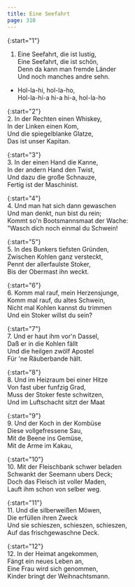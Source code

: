 ```yaml
---
title: Eine Seefahrt 
page: 310
---  
```



{:start="1"}  
1.  Eine Seefahrt, die ist lustig,  
Eine Seefahrt, die ist schön,  
Denn da kann man fremde Länder  
Und noch manches andre sehn.  


- Hol-la-hi, hol-la-ho,  
Hol-la-hi-a hi-a hi-a, hol-la-ho  


{:start="2"}  
2. In der Rechten einen Whiskey,  
In der Linken einen Kom,  
Und die spiegelblanke Glatze,  
Das ist unser Kapitan.  


{:start="3"}  
3. In der einen Hand die Kanne,  
In der andern Hand den Twist,  
Und dazu die große Schnauze,  
Fertig ist der Maschinist.  


{:start="4"}  
4. Und man hat sich dann gewaschen  
Und man denkt, nun bist du rein;  
Kommt so'n Bootsmannsmaat der Wache:  
"Wasch dich noch einmal du Schwein!  


{:start="5"}  
5. In des Bunkers tiefsten Gründen,  
Zwischen Kohlen ganz versteckt,  
Pennt der allerfaulste Stoker,  
Bis der Obermast ihn weckt.  



{:start="6"}  
6. Komm mal rauf, mein Herzensjunge,  
Komm mal rauf, du altes Schwein,  
Nicht mal Kohlen kannst du trimmen  
Und ein Stoker willst du sein?  


{:start="7"}  
7. Und er haut ihm vor'n Dassel,  
Daß er in die Kohlen fällt  
Und die heilgen zwölf Apostel  
Für 'ne Räuberbande hält.  


{:start="8"}  
8. Und im Heizraum bei einer Hitze  
Von fast uber funfzig Grad,  
Muss der Stoker feste schwitzen,  
Und im Luftschacht sitzt der Maat  


{:start="9"}  
9. Und der Koch in der Kombüse  
Diese vollgefressene Sau,  
Mit de Beene ins Gemüse,  
Mit de Arme im Kakau,  


{:start="10"}  
10. Mit der Fleischbank schwer beladen  
Schwankt der Seemann ubers Deck;  
Doch das Fleisch ist voller Maden,  
Lauft ihm schon von selber weg.  


{:start="11"}  
11. Und die silberweißen Möwen,  
Die erfüllen ihren Zweck  
Und sie schieszen, schieszen, schieszen,  
Auf das frischgewaschne Deck.  


{:start="12"}  
12. In der Heimat angekommen,  
Fängt ein neues Leben an,  
Eine Frau wird sich genommen,  
Kinder bringt der Weihnachtsmann.  